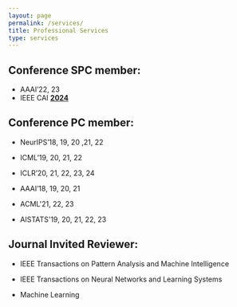 ```yaml
---
layout: page
permalink: /services/
title: Professional Services
type: services
---
```

## Conference SPC member:

- AAAI’22, 23
- IEEE CAI [**2024**](https://ieeecai.org/2024/)


## Conference PC member:

- NeurIPS’18, 19, 20 ,21, 22

- ICML’19, 20, 21, 22

- ICLR’20, 21, 22, 23, 24

- AAAI’18, 19, 20, 21

- ACML'21, 22, 23

- AISTATS'19, 20, 21, 22, 23
  
## Journal Invited Reviewer:

- IEEE Transactions on Pattern Analysis and Machine Intelligence

- IEEE Transactions on Neural Networks and Learning Systems

- Machine Learning
